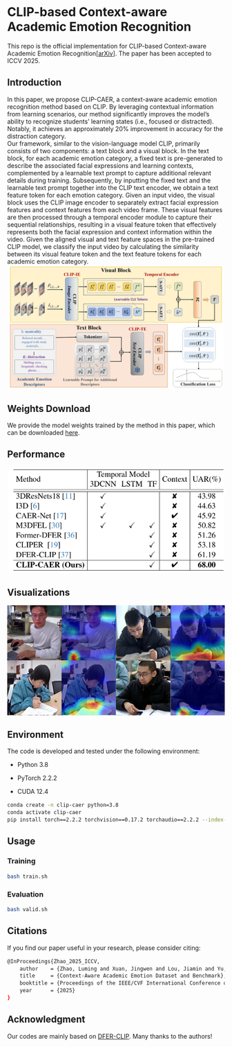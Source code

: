 # CLIP-based Context-aware Academic Emotion Recognition

This repo is the official implementation for CLIP-based Context-aware Academic Emotion Recognition[[arXiv](https://arxiv.org/abs/2507.00586)]. The paper has been accepted to ICCV 2025.

## Introduction
In this paper, we propose CLIP-CAER, a context-aware academic emotion recognition method based on CLIP. By leveraging contextual information from learning scenarios, our method significantly improves the model’s ability to recognize students’ learning states (i.e., focused or distracted). Notably, it achieves an approximately 20% improvement in accuracy for the distraction category.<br>
Our framework, similar to the vision-language model CLIP, primarily consists of two components: a text block and a visual block. In the text block, for each academic emotion category, a fixed text is pre-generated to describe the associated facial expressions and learning contexts, complemented by a learnable text prompt to capture additional relevant details during training. Subsequently, by inputting the fixed text and the learnable text prompt together into the CLIP text encoder, we obtain a text feature token for each emotion category. Given an input video, the visual block uses the CLIP image encoder to separately extract facial expression features and context features from each video frame. These visual features are then processed through a temporal encoder module to capture their sequential relationships, resulting in a visual feature token that effectively represents both the facial expression and context information within the video. Given the aligned visual and text feature spaces in the pre-trained CLIP model, we classify the input video by calculating the similarity between its visual feature token and the text feature tokens for each academic emotion category.
![image-20250702095507999](./imgs/pipeline.png)
## Weights Download

We provide the model weights trained by the method in this paper, which can be downloaded [here](https://drive.google.com/file/d/1mNYBKJ-vlsGf1QTN0tySs0-7sp-f7flb/view?usp=sharing).

## Performance
![image-20250702095507999](./imgs/performance.png)
## Visualizations

![image-20250702095507999](./imgs/vsualizations.png)

## Environment

The code is developed and tested under the following environment:

- Python 3.8

- PyTorch 2.2.2

- CUDA 12.4

```bash
conda create -n clip-caer python=3.8
conda activate clip-caer
pip install torch==2.2.2 torchvision==0.17.2 torchaudio==2.2.2 --index-url https://download.pytorch.org/whl/cu121
```

## Usage

### Training
```bash
bash train.sh
```

### Evaluation
```bash
bash valid.sh
```

## Citations

If you find our paper useful in your research, please consider citing:

```bash
@InProceedings{Zhao_2025_ICCV,
    author    = {Zhao, Luming and Xuan, Jingwen and Lou, Jiamin and Yu, Yonghui and Yang, Wenwu},
    title     = {Context-Aware Academic Emotion Dataset and Benchmark},
    booktitle = {Proceedings of the IEEE/CVF International Conference on Computer Vision (ICCV)},
    year      = {2025}
}
```

## Acknowledgment
Our codes are mainly based on [DFER-CLIP](https://github.com/zengqunzhao/DFER-CLIP/tree/main). Many thanks to the authors!

